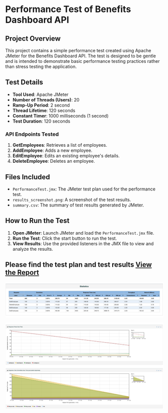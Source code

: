 # Performance Test of Benefits Dashboard API

## Project Overview
This project contains a simple performance test created using Apache JMeter for the Benefits Dashboard API. The test is designed to be gentle and is intended to demonstrate basic performance testing practices rather than stress testing the application.

## Test Details
- **Tool Used**: Apache JMeter
- **Number of Threads (Users)**: 20
- **Ramp-Up Period**: 2 second
- **Thread Lifetime**: 120 seconds
- **Constant Timer**: 1000 milliseconds (1 second)
- **Test Duration**: 120 seconds

### API Endpoints Tested
1. **GetEmployees**: Retrieves a list of employees.
2. **AddEmployee**: Adds a new employee.
3. **EditEmployee**: Edits an existing employee's details.
4. **DeleteEmployee**: Deletes an employee.

## Files Included
- `PerformanceTest.jmx`: The JMeter test plan used for the performance test.
- `results_screenshot.png`: A screenshot of the test results.
- `summary.csv`: The summary of test results generated by JMeter.

## How to Run the Test
1. **Open JMeter**: Launch JMeter and load the `PerformanceTest.jmx` file.
2. **Run the Test**: Click the start button to run the test.
3. **View Results**: Use the provided listeners in the JMX file to view and analyze the results.

Please find the test plan and test results [View the Report](https://github.com/sherkepriya89/BenefitsDashboardPerformanceTest/blob/main/Performance_Test_Report.md)
---
![](Statistics.png)

![](ResponseTime.png)
